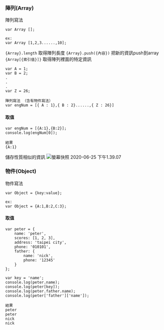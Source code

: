 ### 陣列(Array)
陣列寫法
```
var Array [];

ex:
var Array [1,2,3......,10];
```

`{Array}.length` 取得陣列長度
`{Array}.push({內容})` 把新的資訊push到array
`{Array[{索引值}]}`  取得陣列裡面的特定資訊

```
var A = 1;
var B = 2;
.
.
.
var Z = 26;

陣列寫法 （含有物件寫法）
var engNum = [{ A : 1},{ B : 2}......,{ Z : 26}] 
```

#### 取值
```
var engNum = [{A:1},{B:2}];
console.log(engNum[0]);

結果
{A:1}
```


儲存性質相似的資訊
![螢幕快照 2020-06-25 下午1.39.07](https://i.imgur.com/fpcGHlo.png)


### 物件(Object)
物件寫法
```
var Object = {key:value};

ex:
var Object = {A:1,B:2,C:3};
```

#### 取值
```
var peter = {
    name: 'peter',
    scores: [1, 2, 3],
    address: 'taipei city',
    phone: '010101',
    father: {
        name: 'nick',
        phone: '12345'
    }
};

var key = 'name';
console.log(peter.name);
console.log(peter[key]);
console.log(peter.father.name);
console.log(peter['father']['name']);

結果
peter
peter
nick
nick
```
